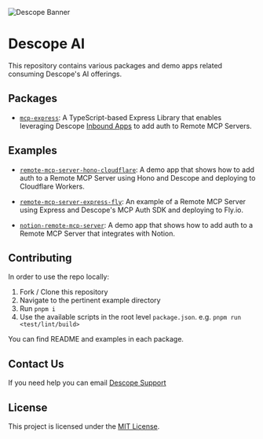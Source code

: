 ![Descope Banner](https://github.com/descope/.github/assets/32936811/d904d37e-e3fa-4331-9f10-2880bb708f64)

# Descope AI

This repository contains various packages and demo apps related consuming Descope's AI offerings.

## Packages

- [`mcp-express`](https://github.com/descope/mcp-express): A TypeScript-based Express Library that enables leveraging Descope [Inbound Apps](https://docs.descope.com/inbound-apps) to add auth to Remote MCP Servers.

## Examples

- [`remote-mcp-server-hono-cloudflare`](./examples/remote-mcp-server-hono-cloudflare/README.md): A demo app that shows how to add auth to a Remote MCP Server using Hono and Descope and deploying to Cloudflare Workers.

- [`remote-mcp-server-express-fly`](./examples/remote-mcp-server-express-fly/README.md): An example of a Remote MCP Server using Express and Descope's MCP Auth SDK and deploying to Fly.io.

- [`notion-remote-mcp-server`](./examples/notion-remote-mcp-server/README.md): A demo app that shows how to add auth to a Remote MCP Server that integrates with Notion.

## Contributing

In order to use the repo locally:

1. Fork / Clone this repository
2. Navigate to the pertinent example directory
3. Run `pnpm i`
4. Use the available scripts in the root level `package.json`. e.g. `pnpm run <test/lint/build>`

You can find README and examples in each package.

## Contact Us

If you need help you can email [Descope Support](mailto:support@descope.com)

## License

This project is licensed under the [MIT License](./LICENSE).
